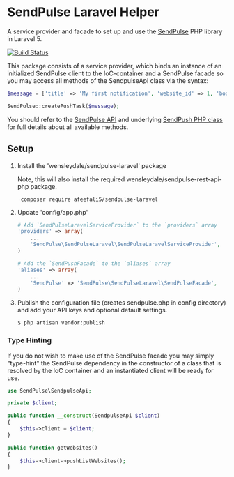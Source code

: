 # SendPulse Laravel Helper

A service provider and facade to set up and use the [SendPulse](https://sendpulse.com/) PHP library in Laravel 5.

[![Build Status](https://travis-ci.org/garethtdavies/sendpulse-laravel.svg?branch=master)](https://travis-ci.org/garethtdavies/sendpulse-laravel)

This package consists of a service provider, which binds an instance of an initialized SendPulse client to the
IoC-container and a SendPulse facade so you may access all methods of the SendpulseApi class via the syntax:

```php
$message = ['title' => 'My first notification', 'website_id' => 1, 'body' => 'I am the body of the push message'];

SendPulse::createPushTask($message);
```

You should refer to the [SendPulse API](https://sendpulse.com/api) and underlying [SendPush PHP class](https://github.com/garethtdavies/sendpulse-rest-api-php) for full details about all
available methods.

## Setup

1. Install the 'wensleydale/sendpulse-laravel' package

    Note, this will also install the required wensleydale/sendpulse-rest-api-php package.

    ```shell
     composer require afeefali5/sendpulse-laravel
    ```

2. Update 'config/app.php'

    ```php
    # Add `SendPulseLaravelServiceProvider` to the `providers` array
    'providers' => array(
        ...
        'SendPulse\SendPulseLaravel\SendPulseLaravelServiceProvider',
    )

    # Add the `SendPushFacade` to the `aliases` array
    'aliases' => array(
        ...
        'SendPulse' => 'SendPulse\SendPulseLaravel\SendPulseFacade',
    )
    ```

3. Publish the configuration file (creates sendpulse.php in config directory) and add your API keys and optional default settings.

	```shell
    $ php artisan vendor:publish
    ```

### Type Hinting

If you do not wish to make use of the SendPulse facade you may simply "type-hint" the SendPulse dependency in the
constructor of a class that is resolved by the IoC container and an instantiated client will be ready for use.


```php
use SendPulse\SendpulseApi;

private $client;

public function __construct(SendpulseApi $client)
{
    $this->client = $client;
}

public function getWebsites()
{
	$this->client->pushListWebsites();
}
```
